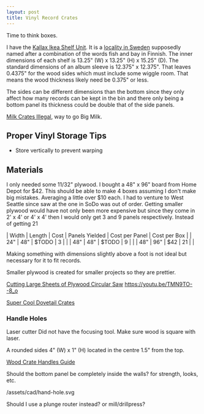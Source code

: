 ```yaml
---
layout: post
title: Vinyl Record Crates
---
```


Time to think boxes.

I have the [Kallax Ikea Shelf Unit](https://www.ikea.com/us/en/p/kallax-shelf-unit-walnut-effect-light-gray-10360134/). It is a [locality in Sweden](https://goo.gl/maps/nTKMhcncgb1CphfY7) supposedly named after a combination of the words fish and bay in Finnish. The inner dimensions of each shelf is 13.25" (W) x 13.25" (H) x 15.25" (D). The standard dimensions of an album sleeve is 12.375" x 12.375". That leaves 0.4375" for the wood sides which must include some wiggle room. That means the wood thickness likely need be 0.375" or less.

The sides can be different dimensions than the bottom since they only affect how many records can be kept in the bin and there only being a bottom panel its thickness could be double that of the side panels.

[Milk Crates Illegal](https://thevinylfactory.com/news/why-its-criminal-to-store-records-in-milkcrates/), way to go Big Milk.

## Proper Vinyl Storage Tips

- Store vertically to prevent warping

## Materials

I only needed some 11/32" plywood. I bought a 48" x 96" board from Home Depot for $42. This should be able to make 4 boxes assuming I don't make big mistakes. Averaging a little over $10 each. I had to venture to West Seattle since saw at the one in SoDo was out of order. Getting smaller plywood would have not only been more expensive but since they come in 2' x 4' or 4' x 4' then I would only get 3 and 9 panels respectively. Instead of getting 21

| Width | Length | Cost | Panels Yielded | Cost per Panel | Cost per Box |
| 24" | 48" | $TODO | 3 | |
| 48" | 48" | $TODO | 9 | |
| 48" | 96" | $42 | 21 | |

Making something with dimensions slightly above a foot is not ideal but necessary for it to fit records.

Smaller plywood is created for smaller projects so they are prettier.

[Cutting Large Sheets of Plywood Circular Saw](https://youtu.be/ILVCdEOhYBc)
<https://youtu.be/TMN9TO--8_o>

[Super Cool Dovetail Crates](https://www.symbolaudio.com/products/dovetail-record-crate)

### Handle Holes

Laser cutter
Did not have the focusing tool. Make sure wood is square with laser.

A rounded sides 4" (W) x 1" (H) located in the centre 1.5" from the top.

[Wood Crate Handles Guide](https://youtu.be/cZS7Ns1aF8g)

Should the bottom panel be completely inside the walls? for strength, looks, etc.

/assets/cad/hand-hole.svg

Should I use a plunge router instead? or mill/drillpress?
